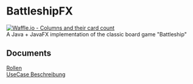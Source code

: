 # BattleshipFX
[![Waffle.io - Columns and their card count](https://badge.waffle.io/linosteiner/BattleshipFX.svg?columns=all&style=flat-square)](https://waffle.io/linosteiner/BattleshipFX)  
A Java + JavaFX implementation of the classic board game "Battleship"


## Documents  
[Rollen](https://docs.google.com/document/d/1Sh871zfsczDs9OGPXrVlulGIMx1W1w5X75nxTE9PmdY/edit?usp=sharing
"Wer wann welche Rolle hat")  
[UseCase Beschreibung](https://docs.google.com/document/d/10ijdML6Y6XOtydqBtZ_nphd_b47O7SOK_iY8Vwr1NCI/edit?usp=sharing
"Beschreibung zu den Use Cases")



